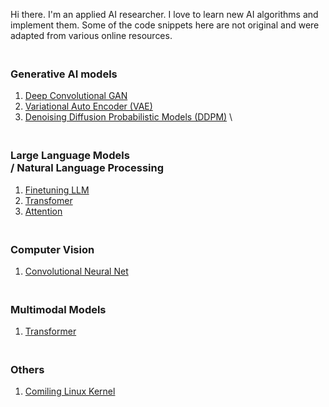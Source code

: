 Hi there. I'm an applied AI researcher. I love to learn new AI algorithms and implement them. Some of the code snippets here are not original and were adapted from various online resources.

### <br/> Generative AI models
1. [Deep Convolutional GAN](https://github.com/vishwa-explore/DC-GAN)
2. [Variational Auto Encoder (VAE)]()
3. [Denoising Diffusion Probabilistic Models (DDPM)]() \\


### <br/> Large Language Models <br/> / Natural Language Processing
1. [Finetuning LLM]()
2. [Transfomer]()
3. [Attention]()


### <br/> Computer Vision
1. [Convolutional Neural Net]()


### <br/> Multimodal Models
1. [Transformer]()


### <br/> Others
1. [Comiling Linux Kernel]()
